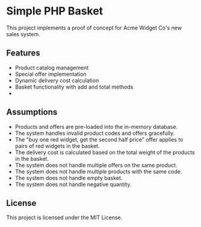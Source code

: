 # Simple PHP Basket

This project implements a proof of concept for Acme Widget Co's new sales system.

## Features

- Product catalog management
- Special offer implementation
- Dynamic delivery cost calculation
- Basket functionality with add and total methods
- 
## Assumptions

- Products and offers are pre-loaded into the in-memory database.
- The system handles invalid product codes and offers gracefully.
- The "buy one red widget, get the second half price" offer applies to pairs of red widgets in the basket.
- The delivery cost is calculated based on the total weight of the products in the basket.
- The system does not handle multiple offers on the same product.
- The system does not handle multiple products with the same code.
- The system does not handle empty basket.
- The system does not handle negative quantity.

## License

This project is licensed under the MIT License.
